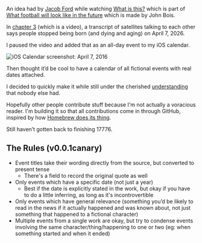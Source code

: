 An idea had by [Jacob Ford](jacobford.com) while watching [What is this?](https://www.sbnation.com/a/17776-football/what-is-this-video) which is part of [What football will look like in the future](https://www.sbnation.com/a/17776-football/) which is made by John Bois.

In [chapter 3](https://www.sbnation.com/a/17776-football/what-is-this-video) (which is a video), a transcript of satellites talking to each other says people stopped being born (and dying and aging) on April 7, 2026.

I paused the video and added that as an all-day event to my iOS calendar.

![iOS Calendar screenshot: April 7, 2016](/img/ioscal-april-7-2026.png)

Then thought it’d be cool to have a calendar of all fictional events with real dates attached.

I decided to quickly make it while still under the cherished [understanding](https://archive.vn/DBH5l#20%) that nobody else had.

Hopefully other people contribute stuff because I'm not actually a voracious reader. I'm building it so that all contributions come in through GitHub, inspired by how [Homebrew does its thing](https://github.com/Homebrew/homebrew-core/blob/master/CONTRIBUTING.md).

Still haven’t gotten back to finishing 17776.

## The Rules (v0.0.1canary)

- Event titles take their wording directly from the source, but converted to present tense
  - There's a field to record the original quote as well
- Only events which have a specific date (not just a year)
  - Best if the date is explicitly stated in the work, but okay if you have to do a little inferring, as long as it's incontrovertible
- Only events which have general relevance (something you’d be likely to read in the news if it actually happened and was known about, not just something that happened to a fictional character)
- Multiple events from a single work are okay, but try to condense events involving the same character/thing/happening to one or two (eg: when something started and when it ended)
